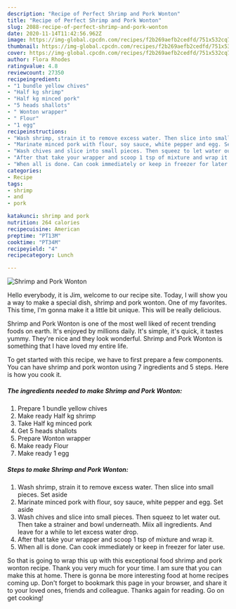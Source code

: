 ```yaml
---
description: "Recipe of Perfect Shrimp and Pork Wonton"
title: "Recipe of Perfect Shrimp and Pork Wonton"
slug: 2088-recipe-of-perfect-shrimp-and-pork-wonton
date: 2020-11-14T11:42:56.962Z
image: https://img-global.cpcdn.com/recipes/f2b269aefb2cedfd/751x532cq70/shrimp-and-pork-wonton-recipe-main-photo.jpg
thumbnail: https://img-global.cpcdn.com/recipes/f2b269aefb2cedfd/751x532cq70/shrimp-and-pork-wonton-recipe-main-photo.jpg
cover: https://img-global.cpcdn.com/recipes/f2b269aefb2cedfd/751x532cq70/shrimp-and-pork-wonton-recipe-main-photo.jpg
author: Flora Rhodes
ratingvalue: 4.8
reviewcount: 27350
recipeingredient:
- "1 bundle yellow chives"
- "Half kg shrimp"
- "Half kg minced pork"
- "5 heads shallots"
- " Wonton wrapper"
- " Flour"
- "1 egg"
recipeinstructions:
- "Wash shrimp, strain it to remove excess water. Then slice into small pieces. Set aside"
- "Marinate minced pork with flour, soy sauce, white pepper and egg. Set aside"
- "Wash chives and slice into small pieces. Then squeez to let water out. Then take a strainer and bowl underneath. Miix all ingredients. And leave for a while to let excess water drop."
- "After that take your wrapper and scoop 1 tsp of mixture and wrap it."
- "When all is done. Can cook immediately or keep in freezer for later use."
categories:
- Recipe
tags:
- shrimp
- and
- pork

katakunci: shrimp and pork 
nutrition: 264 calories
recipecuisine: American
preptime: "PT13M"
cooktime: "PT34M"
recipeyield: "4"
recipecategory: Lunch

---
```



![Shrimp and Pork Wonton](https://img-global.cpcdn.com/recipes/f2b269aefb2cedfd/751x532cq70/shrimp-and-pork-wonton-recipe-main-photo.jpg)

Hello everybody, it is Jim, welcome to our recipe site. Today, I will show you a way to make a special dish, shrimp and pork wonton. One of my favorites. This time, I'm gonna make it a little bit unique. This will be really delicious.

Shrimp and Pork Wonton is one of the most well liked of recent trending foods on earth. It's enjoyed by millions daily. It's simple, it's quick, it tastes yummy. They're nice and they look wonderful. Shrimp and Pork Wonton is something that I have loved my entire life.




To get started with this recipe, we have to first prepare a few components. You can have shrimp and pork wonton using 7 ingredients and 5 steps. Here is how you cook it.

<!--inarticleads1-->

##### The ingredients needed to make Shrimp and Pork Wonton:

1. Prepare 1 bundle yellow chives
1. Make ready Half kg shrimp
1. Take Half kg minced pork
1. Get 5 heads shallots
1. Prepare  Wonton wrapper
1. Make ready  Flour
1. Make ready 1 egg




<!--inarticleads2-->

##### Steps to make Shrimp and Pork Wonton:

1. Wash shrimp, strain it to remove excess water. Then slice into small pieces. Set aside
1. Marinate minced pork with flour, soy sauce, white pepper and egg. Set aside
1. Wash chives and slice into small pieces. Then squeez to let water out. Then take a strainer and bowl underneath. Miix all ingredients. And leave for a while to let excess water drop.
1. After that take your wrapper and scoop 1 tsp of mixture and wrap it.
1. When all is done. Can cook immediately or keep in freezer for later use.




So that is going to wrap this up with this exceptional food shrimp and pork wonton recipe. Thank you very much for your time. I am sure that you can make this at home. There is gonna be more interesting food at home recipes coming up. Don't forget to bookmark this page in your browser, and share it to your loved ones, friends and colleague. Thanks again for reading. Go on get cooking!
